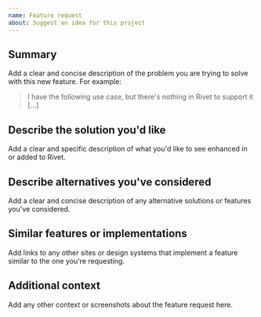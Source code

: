 ```yaml
---
name: Feature request
about: Suggest an idea for this project
---
```

## Summary
Add a clear and concise description of the problem you are trying to solve with this new feature. For example:

> I have the following use case, but there's nothing in Rivet to support it [...]

## Describe the solution you'd like
Add a clear and specific description of what you'd like to see enhanced in or added to Rivet.

## Describe alternatives you've considered
Add a clear and concise description of any alternative solutions or features you've considered.

## Similar features or implementations
Add links to any other sites or design systems that implement a feature similar to the one you're requesting.

## Additional context
Add any other context or screenshots about the feature request here.
